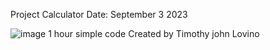 Project Calculator
Date: September 3 2023

![image](https://github.com/Alyryah/Calculator/assets/130431868/d15c638b-fbb3-454f-aa81-407ec02f0880)
1 hour simple code
Created by Timothy john Lovino

